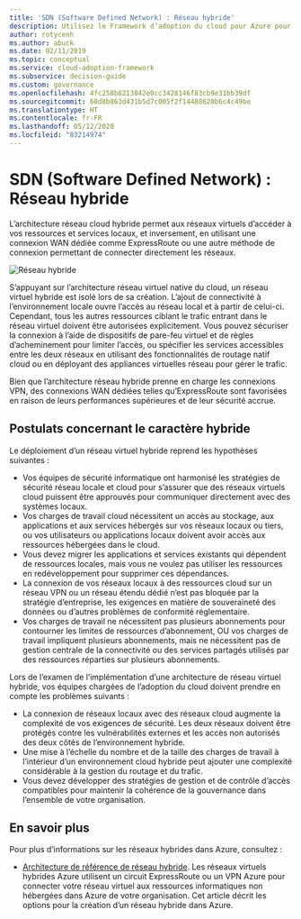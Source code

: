 ```yaml
---
title: 'SDN (Software Defined Network) : Réseau hybride'
description: Utilisez le Framework d’adoption du cloud pour Azure pour découvrir comment les réseaux hybrides peuvent connecter des réseaux virtuels cloud à des ressources locales.
author: rotycenh
ms.author: abuck
ms.date: 02/11/2019
ms.topic: conceptual
ms.service: cloud-adoption-framework
ms.subservice: decision-guide
ms.custom: governance
ms.openlocfilehash: 4fc258b8213842e0cc3428146f83cb9e31bb39df
ms.sourcegitcommit: 60d8b863d431b5d7c005f2f14488620b6c4c49be
ms.translationtype: HT
ms.contentlocale: fr-FR
ms.lasthandoff: 05/12/2020
ms.locfileid: "83214974"
---
```

# <a name="software-defined-networking-hybrid-network"></a>SDN (Software Defined Network) : Réseau hybride

L’architecture réseau cloud hybride permet aux réseaux virtuels d’accéder à vos ressources et services locaux, et inversement, en utilisant une connexion WAN dédiée comme ExpressRoute ou une autre méthode de connexion permettant de connecter directement les réseaux.

![Réseau hybride](https://docs.microsoft.com/azure/architecture/reference-architectures/hybrid-networking/images/expressroute.png)

S’appuyant sur l’architecture réseau virtuel native du cloud, un réseau virtuel hybride est isolé lors de sa création. L’ajout de connectivité à l’environnement locale ouvre l’accès au réseau local et à partir de celui-ci. Cependant, tous les autres ressources ciblant le trafic entrant dans le réseau virtuel doivent être autorisées explicitement. Vous pouvez sécuriser la connexion à l’aide de dispositifs de pare-feu virtuel et de règles d’acheminement pour limiter l’accès, ou spécifier les services accessibles entre les deux réseaux en utilisant des fonctionnalités de routage natif cloud ou en déployant des appliances virtuelles réseau pour gérer le trafic.

Bien que l’architecture réseau hybride prenne en charge les connexions VPN, des connexions WAN dédiées telles qu’ExpressRoute sont favorisées en raison de leurs performances supérieures et de leur sécurité accrue.

## <a name="hybrid-assumptions"></a>Postulats concernant le caractère hybride

Le déploiement d’un réseau virtuel hybride reprend les hypothèses suivantes :

- Vos équipes de sécurité informatique ont harmonisé les stratégies de sécurité réseau locale et cloud pour s’assurer que des réseaux virtuels cloud puissent être approuvés pour communiquer directement avec des systèmes locaux.
- Vos charges de travail cloud nécessitent un accès au stockage, aux applications et aux services hébergés sur vos réseaux locaux ou tiers, ou vos utilisateurs ou applications locaux doivent avoir accès aux ressources hébergées dans le cloud.
- Vous devez migrer les applications et services existants qui dépendent de ressources locales, mais vous ne voulez pas utiliser les ressources en redéveloppement pour supprimer ces dépendances.
- La connexion de vos réseaux locaux à des ressources cloud sur un réseau VPN ou un réseau étendu dédié n’est pas bloquée par la stratégie d’entreprise, les exigences en matière de souveraineté des données ou d’autres problèmes de conformité réglementaire.
- Vos charges de travail ne nécessitent pas plusieurs abonnements pour contourner les limites de ressources d’abonnement, OU vos charges de travail impliquent plusieurs abonnements, mais ne nécessitent pas de gestion centrale de la connectivité ou des services partagés utilisés par des ressources réparties sur plusieurs abonnements.

Lors de l’examen de l’implémentation d’une architecture de réseau virtuel hybride, vos équipes chargées de l’adoption du cloud doivent prendre en compte les problèmes suivants :

- La connexion de réseaux locaux avec des réseaux cloud augmente la complexité de vos exigences de sécurité. Les deux réseaux doivent être protégés contre les vulnérabilités externes et les accès non autorisés des deux côtés de l’environnement hybride.
- Une mise à l’échelle du nombre et de la taille des charges de travail à l’intérieur d’un environnement cloud hybride peut ajouter une complexité considérable à la gestion du routage et du trafic.
- Vous devez développer des stratégies de gestion et de contrôle d’accès compatibles pour maintenir la cohérence de la gouvernance dans l’ensemble de votre organisation.

## <a name="learn-more"></a>En savoir plus

Pour plus d’informations sur les réseaux hybrides dans Azure, consultez :

- [Architecture de référence de réseau hybride](https://docs.microsoft.com/azure/architecture/reference-architectures/hybrid-networking/expressroute). Les réseaux virtuels hybrides Azure utilisent un circuit ExpressRoute ou un VPN Azure pour connecter votre réseau virtuel aux ressources informatiques non hébergées dans Azure de votre organisation. Cet article décrit les options pour la création d’un réseau hybride dans Azure.
